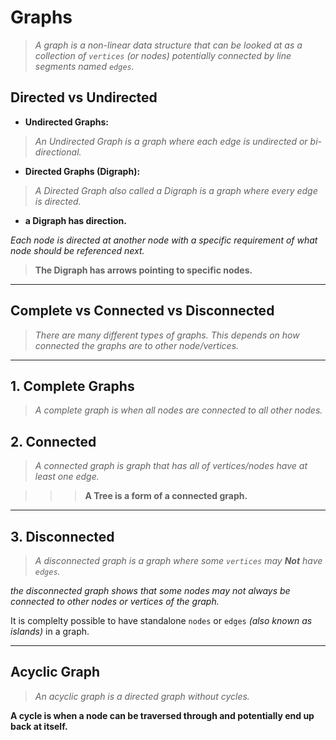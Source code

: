 # Graphs

> _A graph is a non-linear data structure that can be looked at as a collection of `vertices` (or nodes) potentially connected by line segments named `edges`._

## Directed vs Undirected

- **Undirected Graphs:**

> _An Undirected Graph is a graph where each
> edge is undirected or bi-directional._

- **Directed Graphs (Digraph):**

> _A Directed Graph also called a Digraph is a
> graph where every edge is directed._

- **a Digraph has direction.**

_Each node is directed at another node with a specific requirement of what node should be referenced next._

> **The Digraph has arrows pointing to specific nodes.**

---

## Complete vs Connected vs Disconnected

> _There are many different types of graphs. This depends on how connected the graphs are to other node/vertices._

---

## 1. Complete Graphs

> _A complete graph is when all nodes are connected to all other nodes._

## 2. Connected

> _A connected graph is graph that has all of vertices/nodes have at least one edge._

> > > **A Tree is a form of a connected graph.**

---

## 3. Disconnected

> _A disconnected graph is a graph where some `vertices` may **Not** have `edges`._

_the disconnected graph shows that some nodes may not always be connected to other nodes or vertices of the graph._

It is complelty possible to have
standalone `nodes` or `edges` _(also known as
islands)_ in a graph.

---

## Acyclic Graph

> _An acyclic graph is a directed graph without cycles._

**A cycle is when a node can be traversed through and potentially end up back at itself.**
